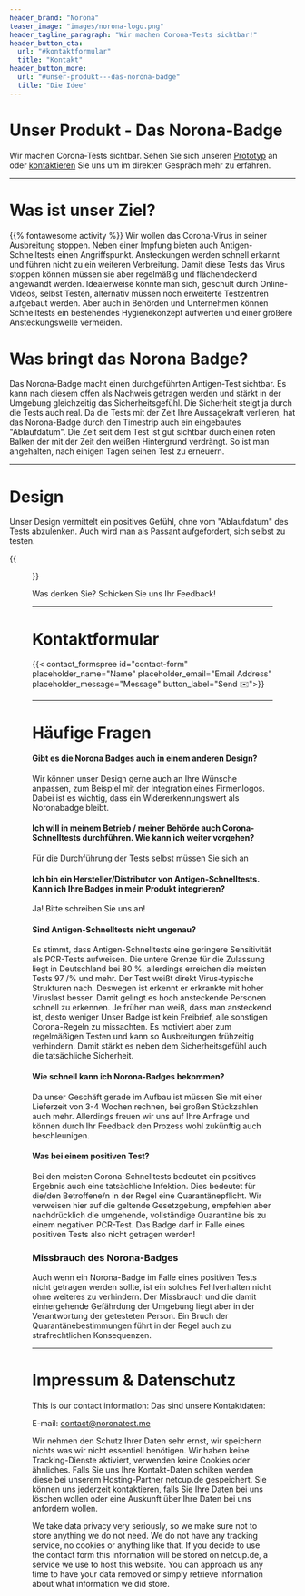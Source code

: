 ```yaml
---
header_brand: "Norona"
teaser_image: "images/norona-logo.png"
header_tagline_paragraph: "Wir machen Corona-Tests sichtbar!"
header_button_cta:
  url: "#kontaktformular"
  title: "Kontakt"
header_button_more:
  url: "#unser-produkt---das-norona-badge"
  title: "Die Idee"
---
```


# Unser Produkt - Das Norona-Badge

Wir machen Corona-Tests sichtbar. Sehen Sie sich unseren [Prototyp](#design) an oder [kontaktieren](#kontaktformular) Sie uns um im direkten Gespräch mehr zu erfahren.

---

# Was ist unser Ziel?


{{% fontawesome activity %}}
Wir wollen das Corona-Virus in seiner Ausbreitung stoppen. Neben einer Impfung bieten auch Antigen-Schnelltests einen Angriffspunkt. Ansteckungen werden schnell erkannt und führen nicht zu ein weiteren Verbreitung.
Damit diese Tests das Virus stoppen können müssen sie aber regelmäßig und flächendeckend angewandt werden. Idealerweise könnte man sich, geschult durch Online-Videos, selbst Testen, alternativ müssen noch erweiterte Testzentren aufgebaut werden. Aber auch in Behörden und Unternehmen können Schnelltests ein bestehendes Hygienekonzept aufwerten und einer größere Ansteckungswelle vermeiden.

# Was bringt das Norona Badge?

Das Norona-Badge macht einen durchgeführten Antigen-Test sichtbar. Es kann nach diesem offen als Nachweis getragen werden und stärkt in der Umgebung gleichzeitig das Sicherheitsgefühl. Die Sicherheit steigt ja durch die Tests auch real.
Da die Tests mit der Zeit Ihre Aussagekraft verlieren, hat das Norona-Badge durch den Timestrip auch ein eingebautes "Ablaufdatum". Die Zeit seit dem Test ist gut sichtbar durch einen roten Balken der mit der Zeit den weißen Hintergrund verdrängt. So ist man angehalten, nach einigen Tagen seinen Test zu erneuern.

---

# Design

Unser Design vermittelt ein positives Gefühl, ohne vom "Ablaufdatum" des Tests abzulenken. Auch wird man als Passant aufgefordert, sich selbst zu testen.

{{<figure id='prototype' src="images/norona-badge-photo-lowres.png" class="shadow-2xl bg-gray-light">}}

Was denken Sie? Schicken Sie uns Ihr Feedback!

---

# Kontaktformular

{{< contact_formspree id="contact-form" placeholder_name="Name" placeholder_email="Email Address" placeholder_message="Message" button_label="Send ✉️">}}

---

# Häufige Fragen

#### Gibt es die Norona Badges auch in einem anderen Design?

Wir können unser Design gerne auch an Ihre Wünsche anpassen, zum Beispiel mit der Integration eines Firmenlogos. Dabei ist es wichtig, dass ein Widererkennungswert als Noronabadge bleibt.

#### Ich will in meinem Betrieb / meiner Behörde auch Corona-Schnelltests durchführen. Wie kann ich weiter vorgehen?

Für die Durchführung der Tests selbst müssen Sie sich an 

#### Ich bin ein Hersteller/Distributor von Antigen-Schnelltests. Kann ich Ihre Badges in mein Produkt integrieren?

Ja! Bitte schreiben Sie uns an!

#### Sind Antigen-Schnelltests nicht ungenau?

Es stimmt, dass Antigen-Schnelltests eine geringere Sensitivität als PCR-Tests aufweisen. Die untere Grenze für die Zulassung liegt in Deutschland bei 80 \%, allerdings erreichen die meisten Tests 97 /% und mehr. Der Test weißt direkt Virus-typische Strukturen nach. Deswegen ist erkennt er erkrankte mit hoher Viruslast besser. Damit gelingt es hoch ansteckende Personen schnell zu erkennen. Je früher man weiß, dass man ansteckend ist, desto weniger 
Unser Badge ist kein Freibrief, alle sonstigen Corona-Regeln zu missachten.
Es motiviert aber zum regelmäßigen Testen und kann so Ausbreitungen frühzeitig verhindern. Damit stärkt es neben dem Sicherheitsgefühl auch die tatsächliche Sicherheit.

#### Wie schnell kann ich Norona-Badges bekommen?

Da unser Geschäft gerade im Aufbau ist müssen Sie mit einer Lieferzeit von 3-4 Wochen rechnen, bei großen Stückzahlen auch mehr. Allerdings freuen wir uns auf Ihre Anfrage und können durch Ihr Feedback den Prozess wohl zukünftig auch beschleunigen.

#### Was bei einem positiven Test?

Bei den meisten Corona-Schnelltests bedeutet ein positives Ergebnis auch eine tatsächliche Infektion. Dies bedeutet für die/den Betroffene/n in der Regel eine Quarantänepflicht. Wir verweisen hier auf die geltende Gesetzgebung, empfehlen aber nachdrücklich die umgehende, vollständige Quarantäne bis zu einem negativen PCR-Test. Das Badge darf in Falle eines positiven Tests also nicht getragen werden!

### Missbrauch des Norona-Badges

Auch wenn ein Norona-Badge im Falle eines positiven Tests nicht getragen werden sollte, ist ein solches Fehlverhalten nicht ohne weiteres zu verhindern. Der Missbrauch und die damit einhergehende Gefährdung der Umgebung liegt aber in der
Verantwortung der getesteten Person.
Ein Bruch der Quarantänebestimmungen führt in der Regel auch zu strafrechtlichen Konsequenzen.

---

# Impressum & Datenschutz

This is our contact information:
Das sind unsere Kontaktdaten:

E-mail: contact@noronatest.me

Wir nehmen den Schutz Ihrer Daten sehr ernst, wir speichern nichts was wir nicht essentiell benötigen. Wir haben keine Tracking-Dienste aktiviert, verwenden keine Cookies oder ähnliches.
Falls Sie uns Ihre Kontakt-Daten schiken werden diese bei unserem Hosting-Partner netcup.de gespeichert. Sie können uns jederzeit kontaktieren, falls Sie Ihre Daten bei uns löschen wollen oder eine Auskunft über Ihre Daten bei uns anfordern wollen.

We take data privacy very seriously, so we make sure not to store anything we do not need. We do not have any tracking service, no cookies or anything like that. If you decide to use the contact form this information will be stored on netcup.de, a service we use to host this website. You can approach us any time to have your data removed or simply retrieve information about what information we did store.
